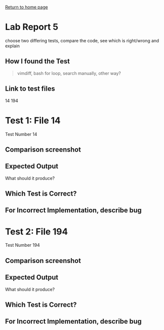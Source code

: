 [Return to home page](https://crustaceanking.github.io/cse15l-lab-reports/Lab-reports.html)

# Lab Report 5

choose two differing tests, compare the code, see which is right/wrong and explain

## How I found the Test

>vimdiff, bash for loop, search manually, other way?

## Link to test files

14
194

# Test 1: File 14 

Test Number 14

## Comparison screenshot

## Expected Output

What should it produce?

## Which Test is Correct?

## For Incorrect Implementation, describe bug

# Test 2: File 194

Test Number 194

## Comparison screenshot

## Expected Output

What should it produce?

## Which Test is Correct?

## For Incorrect Implementation, describe bug
